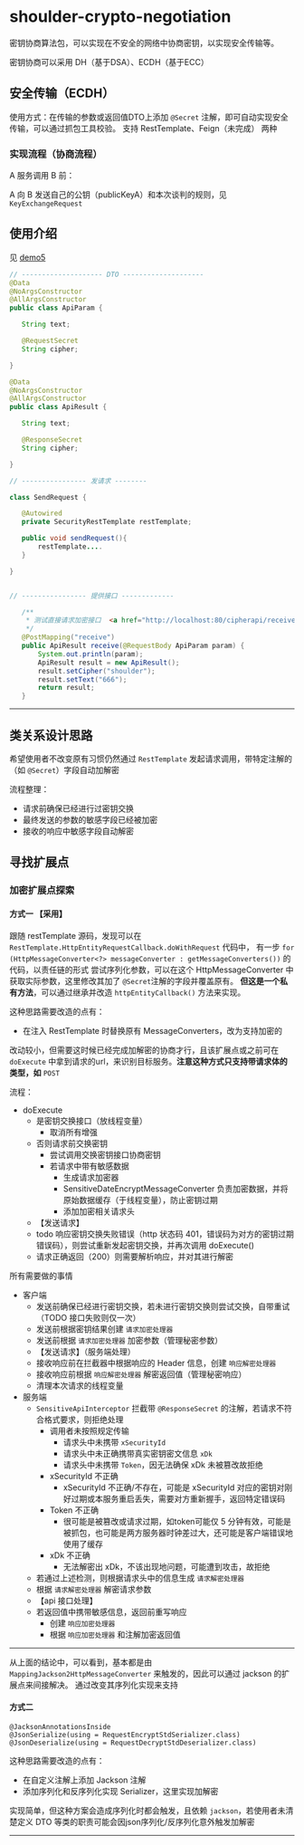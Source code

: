 # shoulder-crypto-negotiation

密钥协商算法包，可以实现在不安全的网络中协商密钥，以实现安全传输等。

密钥协商可以采用 DH（基于DSA）、ECDH（基于ECC）

    
## 安全传输（ECDH）
 
 使用方式：在传输的参数或返回值DTO上添加 `@Secret` 注解，即可自动实现安全传输，可以通过抓包工具校验。
  支持 RestTemplate、Feign（未完成） 两种
  
### 实现流程（协商流程）

A 服务调用 B 前：

A 向 B 发送自己的公钥（publicKeyA）和本次谈判的规则，见 `KeyExchangeRequest`
  
  
## 使用介绍

见 [demo5](https://gitee.com/ChinaLym/shoulder-framework-demo)

 ```java
// -------------------- DTO --------------------
@Data
@NoArgsConstructor
@AllArgsConstructor
public class ApiParam {

    String text;

    @RequestSecret
    String cipher;

}

@Data
@NoArgsConstructor
@AllArgsConstructor
public class ApiResult {

    String text;

    @ResponseSecret
    String cipher;

}

// ---------------- 发请求 --------

class SendRequest {

    @Autowired
    private SecurityRestTemplate restTemplate;

    public void sendRequest(){
        restTemplate....
    }

}


// ---------------- 提供接口 -------------

    /**
     * 测试直接请求加密接口  <a href="http://localhost:80/cipherapi/receive"/>
     */
    @PostMapping("receive")
    public ApiResult receive(@RequestBody ApiParam param) {
        System.out.println(param);
        ApiResult result = new ApiResult();
        result.setCipher("shoulder");
        result.setText("666");
        return result;
    }

```

----

## 类关系设计思路

希望使用者不改变原有习惯仍然通过 `RestTemplate` 发起请求调用，带特定注解的（如 `@Secret`）字段自动加解密

流程整理：
- 请求前确保已经进行过密钥交换
- 最终发送的参数的敏感字段已经被加密
- 接收的响应中敏感字段自动解密
 

## 寻找扩展点

### 加密扩展点探索

#### 方式一 【采用】

跟随 restTemplate 源码，发现可以在 `RestTemplate.HttpEntityRequestCallback.doWithRequest` 代码中，
有一步 `for (HttpMessageConverter<?> messageConverter : getMessageConverters())` 的代码，以责任链的形式
尝试序列化参数，可以在这个 HttpMessageConverter 中获取实际参数，这里修改其加了 `@Secret`注解的字段并覆盖原有。
**但这是一个私有方法**，可以通过继承并改造 `httpEntityCallback()` 方法来实现。

这种思路需要改造的点有：
- 在注入 RestTemplate 时替换原有 MessageConverters，改为支持加密的

改动较小，但需要这时候已经完成加解密的协商才行，且该扩展点或之前可在 `doExecute` 中拿到请求的url，来识别目标服务。**注意这种方式只支持带请求体的类型，如** `POST`

流程：

- doExecute
    - 是密钥交换接口（放线程变量）
        - 取消所有增强
    - 否则请求前交换密钥
        - 尝试调用交换密钥接口协商密钥
        - 若请求中带有敏感数据
            - 生成请求加密器
            - SensitiveDateEncryptMessageConverter 负责加密数据，并将原始数据缓存（于线程变量），防止密钥过期
            - 添加加密相关请求头
    - 【发送请求】
    - todo 响应密钥交换失败错误（http 状态码 401，错误码为对方的密钥过期错误码），则尝试重新发起密钥交换，并再次调用 doExecute()
    - 请求正确返回（200）则需要解析响应，并对其进行解密
    
所有需要做的事情
- 客户端
    - 发送前确保已经进行密钥交换，若未进行密钥交换则尝试交换，自带重试（TODO 接口失败则仅一次）
    - 发送前根据密钥结果创建 `请求加密处理器`
    - 发送前根据 `请求加密处理器` 加密参数（管理秘密参数）
    - 【发送请求】（服务端处理）
    - 接收响应前在拦截器中根据响应的 Header 信息，创建 `响应解密处理器`
    - 接收响应前根据 `响应解密处理器` 解密返回值（管理秘密响应）
    - 清理本次请求的线程变量
- 服务端
    - `SensitiveApiInterceptor` 拦截带 `@ResponseSecret` 的注解，若请求不符合格式要求，则拒绝处理
        - 调用者未按照规定传输
            - 请求头中未携带 `xSecurityId`
            - 请求头中未正确携带真实密钥密文信息 `xDk`
            - 请求头中未携带 `Token`，因无法确保 xDk 未被篡改故拒绝
        - xSecurityId 不正确
            - xSecurityId 不正确/不存在，可能是 xSecurityId 对应的密钥对刚好过期或本服务重启丢失，需要对方重新握手，返回特定错误码
        - Token 不正确
            - 很可能是被篡改或请求过期，如token可能仅 5 分钟有效，可能是被抓包，也可能是两方服务器时钟差过大，还可能是客户端错误地使用了缓存
        - xDk 不正确
            - 无法解密出 xDk，不该出现地问题，可能遭到攻击，故拒绝
    - 若通过上述检测，则根据请求头中的信息生成 `请求解密处理器`
    - 根据 `请求解密处理器` 解密请求参数
    - 【api 接口处理】
    - 若返回值中携带敏感信息，返回前重写响应
        - 创建 `响应加密处理器`
        - 根据 `响应加密处理器` 和注解加密返回值


---

从上面的结论中，可以看到，基本都是由 `MappingJackson2HttpMessageConverter` 来触发的，因此可以通过 jackson 的扩展点来间接解决。
通过改变其序列化实现来支持

#### 方式二

```
@JacksonAnnotationsInside
@JsonSerialize(using = RequestEncryptStdSerializer.class)
@JsonDeserialize(using = RequestDecryptStdDeserializer.class)
```

这种思路需要改造的点有：
- 在自定义注解上添加 Jackson 注解
- 添加序列化和反序列化实现 Serializer，这里实现加解密

实现简单，但这种方案会造成序列化时都会触发，且依赖 `jackson`，若使用者未清楚定义 DTO 等类的职责可能会因json序列化/反序列化意外触发加解密

---
